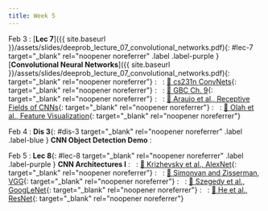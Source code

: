 ```yaml
---
title: Week 5
---
```


Feb 3
: [**Lec 7**]({{ site.baseurl }}/assets/slides/deeprob_lecture_07_convolutional_networks.pdf){: #lec-7 target="_blank" rel="noopener noreferrer" .label .label-purple } [**Convolutional Neural Networks**]({{ site.baseurl }}/assets/slides/deeprob_lecture_07_convolutional_networks.pdf){: target="_blank" rel="noopener noreferrer"}
: &nbsp;
  : [📖 cs231n ConvNets](https://cs231n.github.io/convolutional-networks/){: target="_blank" rel="noopener noreferrer"}
: &nbsp;
  : [📖 GBC Ch. 9](https://www.deeplearningbook.org/contents/convnets.html){: target="_blank" rel="noopener noreferrer"}
: &nbsp;
  : [📖 Araujo et al., Receptive Fields of CNNs](https://distill.pub/2019/computing-receptive-fields/){: target="_blank" rel="noopener noreferrer"}
: &nbsp;
  : [📖 Olah et al., Feature Visualization](https://distill.pub/2017/feature-visualization/){: target="_blank" rel="noopener noreferrer"}



Feb 4
: **Dis 3**{: #dis-3 target="_blank" rel="noopener noreferrer" .label .label-blue } **CNN Object Detection Demo**
: &nbsp;



Feb 5
: **Lec 8**{: #lec-8 target="_blank" rel="noopener noreferrer" .label .label-purple } **CNN Architectures I**
: &nbsp;
  : [📖 Krizhevsky et al., AlexNet](https://papers.nips.cc/paper/2012/hash/c399862d3b9d6b76c8436e924a68c45b-Abstract.html){: target="_blank" rel="noopener noreferrer"}
: &nbsp;
  : [📖 Simonyan and Zisserman, VGG](https://arxiv.org/abs/1409.1556){: target="_blank" rel="noopener noreferrer"}
: &nbsp;
  : [📖 Szegedy et al., GoogLeNet](https://arxiv.org/abs/1409.4842){: target="_blank" rel="noopener noreferrer"}
: &nbsp;
  : [📖 He et al., ResNet](https://arxiv.org/abs/1512.03385){: target="_blank" rel="noopener noreferrer"}






